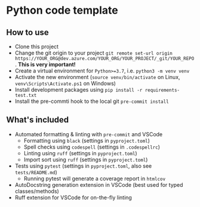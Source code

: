 # Python code template

## How to use
- Clone this project
- Change the git origin to your project `git remote set-url origin https://YOUR_ORG@dev.azure.com/YOUR_ORG/YOUR_PROJECT/_git/YOUR_REPO`. **This is very important!**
- Create a virtual environment for `Python>=3.7`, i.e. `python3 -m venv venv`
- Activate the new environment (`source venv/bin/activate` on Linux, `venv\Scripts\Activate.ps1` on Windows)
- Install development packages using `pip install -r requirements-test.txt`
- Install the pre-commti hook to the local git `pre-commit install`

## What's included
- Automated formatting & linting with `pre-commit` and VSCode
  - Formatting using `black` (settings in `pyproject.toml`)
  - Spell checks using `codespell` (settings in `.codespellrc`)
  - Linting using `ruff` (settings in `pyproject.toml`)
  - Import sort using `ruff` (settings in `pyproject.toml`)
- Tests using `pytest` (settings in `pyproject.toml`, also see `tests/README.md`)
  - Running pytest will generate a coverage report in `htmlcov`
- AutoDocstring generation extension in VSCode (best used for typed classes/methods)
- Ruff extension for VSCode for on-the-fly linting